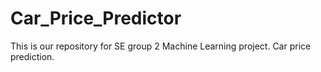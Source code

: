 # Car_Price_Predictor
This is our repository for SE group 2 Machine Learning project. Car price prediction. 
